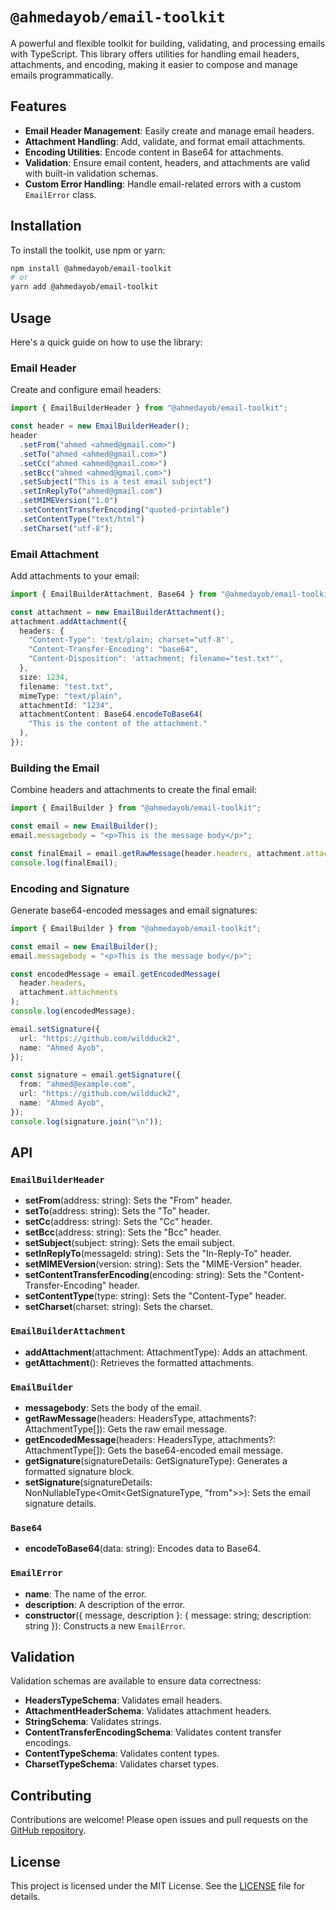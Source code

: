 # `@ahmedayob/email-toolkit`

A powerful and flexible toolkit for building, validating, and processing emails with TypeScript. This library offers utilities for handling email headers, attachments, and encoding, making it easier to compose and manage emails programmatically.

## Features

- **Email Header Management**: Easily create and manage email headers.
- **Attachment Handling**: Add, validate, and format email attachments.
- **Encoding Utilities**: Encode content in Base64 for attachments.
- **Validation**: Ensure email content, headers, and attachments are valid with built-in validation schemas.
- **Custom Error Handling**: Handle email-related errors with a custom `EmailError` class.

## Installation

To install the toolkit, use npm or yarn:

```bash
npm install @ahmedayob/email-toolkit
# or
yarn add @ahmedayob/email-toolkit
```

## Usage

Here's a quick guide on how to use the library:

### Email Header

Create and configure email headers:

```typescript
import { EmailBuilderHeader } from "@ahmedayob/email-toolkit";

const header = new EmailBuilderHeader();
header
  .setFrom("ahmed <ahmed@gmail.com>")
  .setTo("ahmed <ahmed@gmail.com>")
  .setCc("ahmed <ahmed@gmail.com>")
  .setBcc("ahmed <ahmed@gmail.com>")
  .setSubject("This is a test email subject")
  .setInReplyTo("ahmed@gmail.com")
  .setMIMEVersion("1.0")
  .setContentTransferEncoding("quoted-printable")
  .setContentType("text/html")
  .setCharset("utf-8");
```

### Email Attachment

Add attachments to your email:

```typescript
import { EmailBuilderAttachment, Base64 } from "@ahmedayob/email-toolkit";

const attachment = new EmailBuilderAttachment();
attachment.addAttachment({
  headers: {
    "Content-Type": 'text/plain; charset="utf-8"',
    "Content-Transfer-Encoding": "base64",
    "Content-Disposition": 'attachment; filename="test.txt"',
  },
  size: 1234,
  filename: "test.txt",
  mimeType: "text/plain",
  attachmentId: "1234",
  attachmentContent: Base64.encodeToBase64(
    "This is the content of the attachment."
  ),
});
```

### Building the Email

Combine headers and attachments to create the final email:

```typescript
import { EmailBuilder } from "@ahmedayob/email-toolkit";

const email = new EmailBuilder();
email.messagebody = "<p>This is the message body</p>";

const finalEmail = email.getRawMessage(header.headers, attachment.attachments);
console.log(finalEmail);
```

### Encoding and Signature

Generate base64-encoded messages and email signatures:

```typescript
import { EmailBuilder } from "@ahmedayob/email-toolkit";

const email = new EmailBuilder();
email.messagebody = "<p>This is the message body</p>";

const encodedMessage = email.getEncodedMessage(
  header.headers,
  attachment.attachments
);
console.log(encodedMessage);

email.setSignature({
  url: "https://github.com/wildduck2",
  name: "Ahmed Ayob",
});

const signature = email.getSignature({
  from: "ahmed@example.com",
  url: "https://github.com/wildduck2",
  name: "Ahmed Ayob",
});
console.log(signature.join("\n"));
```

## API

### `EmailBuilderHeader`

- **setFrom**(address: string): Sets the "From" header.
- **setTo**(address: string): Sets the "To" header.
- **setCc**(address: string): Sets the "Cc" header.
- **setBcc**(address: string): Sets the "Bcc" header.
- **setSubject**(subject: string): Sets the email subject.
- **setInReplyTo**(messageId: string): Sets the "In-Reply-To" header.
- **setMIMEVersion**(version: string): Sets the "MIME-Version" header.
- **setContentTransferEncoding**(encoding: string): Sets the "Content-Transfer-Encoding" header.
- **setContentType**(type: string): Sets the "Content-Type" header.
- **setCharset**(charset: string): Sets the charset.

### `EmailBuilderAttachment`

- **addAttachment**(attachment: AttachmentType): Adds an attachment.
- **getAttachment**(): Retrieves the formatted attachments.

### `EmailBuilder`

- **messagebody**: Sets the body of the email.
- **getRawMessage**(headers: HeadersType, attachments?: AttachmentType[]): Gets the raw email message.
- **getEncodedMessage**(headers: HeadersType, attachments?: AttachmentType[]): Gets the base64-encoded email message.
- **getSignature**(signatureDetails: GetSignatureType): Generates a formatted signature block.
- **setSignature**(signatureDetails: NonNullableType<Omit<GetSignatureType, "from">>): Sets the email signature details.

### `Base64`

- **encodeToBase64**(data: string): Encodes data to Base64.

### `EmailError`

- **name**: The name of the error.
- **description**: A description of the error.
- **constructor**({ message, description }: { message: string; description: string }): Constructs a new `EmailError`.

## Validation

Validation schemas are available to ensure data correctness:

- **HeadersTypeSchema**: Validates email headers.
- **AttachmentHeaderSchema**: Validates attachment headers.
- **StringSchema**: Validates strings.
- **ContentTransferEncodingSchema**: Validates content transfer encodings.
- **ContentTypeSchema**: Validates content types.
- **CharsetTypeSchema**: Validates charset types.

## Contributing

Contributions are welcome! Please open issues and pull requests on the [GitHub repository](https://github.com/ahmedayob/email-toolkit).

## License

This project is licensed under the MIT License. See the [LICENSE](./LICENSE) file for details.

